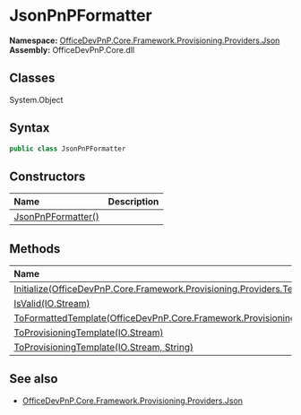# JsonPnPFormatter
  
**Namespace:** [OfficeDevPnP.Core.Framework.Provisioning.Providers.Json](OfficeDevPnP.Core.Framework.Provisioning.Providers.Json.md)  
**Assembly:** OfficeDevPnP.Core.dll  
## Classes
System.Object  
## Syntax
```C#
public class JsonPnPFormatter
```
## Constructors
|**Name**|**Description**|
|:-----|:-----|
| [JsonPnPFormatter()](JsonPnPFormatterconstructor1details.md) | 
## Methods
|**Name**|**Description**|
|:-----|:-----|
| [Initialize(OfficeDevPnP.Core.Framework.Provisioning.Providers.TemplateProviderBase)](JsonPnPFormatterInitializeOfficeDevPnP.Core.Framework.Provisioning.Providers.TemplateProviderBase.md) | 
| [IsValid(IO.Stream)](JsonPnPFormatterIsValidIO.Stream.md) | 
| [ToFormattedTemplate(OfficeDevPnP.Core.Framework.Provisioning.Model.ProvisioningTemplate)](JsonPnPFormatterToFormattedTemplateOfficeDevPnP.Core.Framework.Provisioning.Model.ProvisioningTemplate.md) | 
| [ToProvisioningTemplate(IO.Stream)](JsonPnPFormatterToProvisioningTemplateIO.Stream.md) | 
| [ToProvisioningTemplate(IO.Stream, String)](JsonPnPFormatterToProvisioningTemplateIO.StreamString.md) | 
## See also
- [OfficeDevPnP.Core.Framework.Provisioning.Providers.Json](OfficeDevPnP.Core.Framework.Provisioning.Providers.Json.md)
